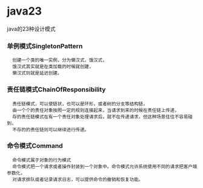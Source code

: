 # java23
java的23种设计模式

### 单例模式SingletonPattern
      创建一个类的唯一实例，分为懒汉式，饿汉式，  
      饿汉式其实就是在类加载的时候就创建，  
      懒汉式则就是延迟创建。  


### 责任链模式ChainOfResponsibility
      责任链模式，可以使链状，也可以是环形，或者树的分支等结构链，
      由一个个的责任对象按照一定的规则连接起来，当请求到来的时候在责任链上传递，
      存的责任链模式在有一个责任对象处理请求后，就不在传递请求，但这种场景往往不容易碰到，
      不存的的责任链则可以继续进行传递。

### 命令模式Command
      命令模式属于对象的行为模式
      命令模式把一个请求或者操作封装到一个对象中。命令模式允许系统使用不同的请求把客户端参数化，
      对请求排队或者记录请求日志，可以提供命令的撤销和恢复功能。
